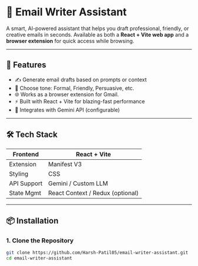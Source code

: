 # 📧 Email Writer Assistant

A smart, AI-powered assistant that helps you draft professional, friendly, or creative emails in seconds. Available as both a **React + Vite web app** and a **browser extension** for quick access while browsing.

---

## 🚀 Features

- ✍️ Generate email drafts based on prompts or context
- 🎯 Choose tone: Formal, Friendly, Persuasive, etc.
- 🌐 Works as a browser extension for Gmail.
- ⚡ Built with React + Vite for blazing-fast performance
- 🧠 Integrates with Gemini API (configurable)

---

## 🛠️ Tech Stack

| Frontend     | React + Vite |
|--------------|--------------|
| Extension    | Manifest V3  |
| Styling      |  CSS |
| API Support  | Gemini / Custom LLM |
| State Mgmt   | React Context / Redux (optional) |

---

## 📦 Installation

### 1. Clone the Repository

```bash
git clone https://github.com/Harsh-Patil05/email-writer-assistant.git
cd email-writer-assistant
